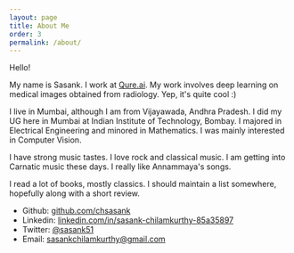 ```yaml
---
layout: page
title: About Me
order: 3
permalink: /about/
---
```


Hello!

My name is Sasank.
I work at [Qure.ai](http://www.qure.ai). 
My work involves deep learning on medical images obtained from radiology.
Yep, it's quite cool :)

I live in Mumbai, although I am from Vijayawada, Andhra Pradesh.
I did my UG here in Mumbai at Indian Institute of Technology, Bombay. 
I majored in Electrical Engineering and minored in Mathematics.
I was mainly interested in Computer Vision.

I have strong music tastes. I love rock and classical music. 
I am getting into Carnatic music these days. I really like Annammaya's songs. 

I read a lot of books, mostly classics.
I should maintain a list somewhere, hopefully along with a short review.

* Github: [github.com/chsasank](https://github.com/chsasank)
* Linkedin: [linkedin.com/in/sasank-chilamkurthy-85a35897](https://linkedin.com/in/sasank-chilamkurthy-85a35897)
* Twitter: [@sasank51](https://twitter.com/sasank51)
* Email: [sasankchilamkurthy@gmail.com](mailto:sasankchilamkurthy@gmail.com)
